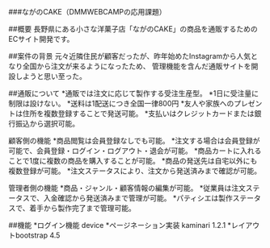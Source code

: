 ###ながのCAKE（DMMWEBCAMPの応用課題）

##概要
長野県にある小さな洋菓子店「ながのCAKE」の商品を通販するためのECサイト開発です。


##案件の背景
元々近隣住民が顧客だったが、昨年始めたInstagramから人気となり全国から注文が来るようになったため、
管理機能を含んだ通販サイトを開設しようと思い至った。


##通販について
*通販では注文に応じて製作する受注生産型。
*1日に受注量に制限は設けない。
*送料は1配送につき全国一律800円
*友人や家族へのプレゼントは住所を複数登録することで発送可能。
*支払いはクレジットカードまたは銀行振込から選択可能。


顧客側の機能
*商品閲覧は会員登録なしでも可能。
*注文する場合は会員登録が可能で、会員登録・ログイン・ログアウト・退会が可能。
*商品カートに入れることで1度に複数の商品を購入することが可能。
*商品の発送先は自宅以外にも複数登録が可能。
*注文ステータスにより、注文から発送済みまで確認が可能。

管理者側の機能
*商品・ジャンル・顧客情報の編集が可能。
*従業員は注文ステータスで、入金確認から発送済みまで管理が可能。
*パティシエは製作ステータスで、着手から製作完了まで管理可能。

##機能
*ログイン機能 device
*ページネーション実装 kaminari 1.2.1
*レイアウトbootstrap 4.5